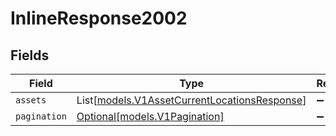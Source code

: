 # InlineResponse2002


## Fields

| Field                                                                                        | Type                                                                                         | Required                                                                                     | Description                                                                                  |
| -------------------------------------------------------------------------------------------- | -------------------------------------------------------------------------------------------- | -------------------------------------------------------------------------------------------- | -------------------------------------------------------------------------------------------- |
| `assets`                                                                                     | List[[models.V1AssetCurrentLocationsResponse](../models/v1assetcurrentlocationsresponse.md)] | :heavy_minus_sign:                                                                           | N/A                                                                                          |
| `pagination`                                                                                 | [Optional[models.V1Pagination]](../models/v1pagination.md)                                   | :heavy_minus_sign:                                                                           | N/A                                                                                          |